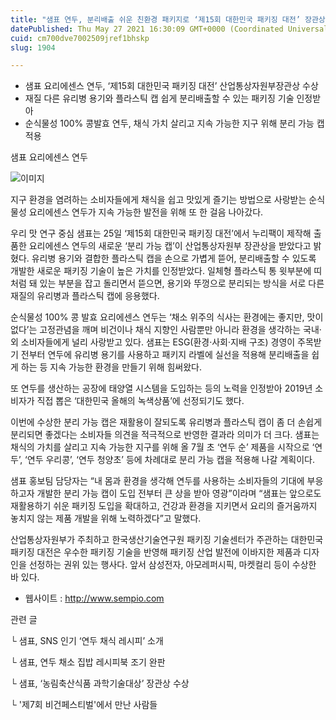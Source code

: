 ```yaml
---
title: "샘표 연두, 분리배출 쉬운 친환경 패키지로 ‘제15회 대한민국 패키징 대전’ 장관상 수상"
datePublished: Thu May 27 2021 16:30:09 GMT+0000 (Coordinated Universal Time)
cuid: cm700dve7002509jref1bhskp
slug: 1904

---
```



- 샘표 요리에센스 연두, ‘제15회 대한민국 패키징 대전’ 산업통상자원부장관상 수상
- 재질 다른 유리병 용기와 플라스틱 캡 쉽게 분리배출할 수 있는 패키징 기술 인정받아
- 순식물성 100% 콩발효 연두, 채식 가치 살리고 지속 가능한 지구 위해 분리 가능 캡 적용

샘표 요리에센스 연두

![이미지](https://cdn.hashnode.com/res/hashnode/image/upload/v1739249731705/eee42921-f3f7-41d9-930e-5191aafdf4c7.jpeg)

지구 환경을 염려하는 소비자들에게 채식을 쉽고 맛있게 즐기는 방법으로 사랑받는 순식물성 요리에센스 연두가 지속 가능한 발전을 위해 또 한 걸음 나아갔다.

우리 맛 연구 중심 샘표는 25일 ‘제15회 대한민국 패키징 대전’에서 누리팩이 제작해 출품한 요리에센스 연두의 새로운 ‘분리 가능 캡’이 산업통상자원부 장관상을 받았다고 밝혔다. 유리병 용기와 결합한 플라스틱 캡을 손으로 가볍게 뜯어, 분리배출할 수 있도록 개발한 새로운 패키징 기술이 높은 가치를 인정받았다. 일체형 플라스틱 통 윗부분에 띠처럼 돼 있는 부분을 잡고 돌리면서 뜯으면, 용기와 뚜껑으로 분리되는 방식을 서로 다른 재질의 유리병과 플라스틱 캡에 응용했다.

순식물성 100% 콩 발효 요리에센스 연두는 ‘채소 위주의 식사는 환경에는 좋지만, 맛이 없다’는 고정관념을 깨며 비건이나 채식 지향인 사람뿐만 아니라 환경을 생각하는 국내·외 소비자들에게 널리 사랑받고 있다. 샘표는 ESG(환경·사회·지배 구조) 경영이 주목받기 전부터 연두에 유리병 용기를 사용하고 패키지 라벨에 실선을 적용해 분리배출을 쉽게 하는 등 지속 가능한 환경을 만들기 위해 힘써왔다.

또 연두를 생산하는 공장에 태양열 시스템을 도입하는 등의 노력을 인정받아 2019년 소비자가 직접 뽑은 ‘대한민국 올해의 녹색상품’에 선정되기도 했다.

이번에 수상한 분리 가능 캡은 재활용이 잘되도록 유리병과 플라스틱 캡이 좀 더 손쉽게 분리되면 좋겠다는 소비자들 의견을 적극적으로 반영한 결과라 의미가 더 크다. 샘표는 채식의 가치를 살리고 지속 가능한 지구를 위해 올 7월 초 ‘연두 순’ 제품을 시작으로 ‘연두’, ‘연두 우리콩’, ‘연두 청양초’ 등에 차례대로 분리 가능 캡을 적용해 나갈 계획이다.

샘표 홍보팀 담당자는 “내 몸과 환경을 생각해 연두를 사용하는 소비자들의 기대에 부응하고자 개발한 분리 가능 캡이 도입 전부터 큰 상을 받아 영광”이라며 “샘표는 앞으로도 재활용하기 쉬운 패키징 도입을 확대하고, 건강과 환경을 지키면서 요리의 즐거움까지 놓치지 않는 제품 개발을 위해 노력하겠다”고 말했다.

산업통상자원부가 주최하고 한국생산기술연구원 패키징 기술센터가 주관하는 대한민국 패키징 대전은 우수한 패키징 기술을 반영해 패키징 산업 발전에 이바지한 제품과 디자인을 선정하는 권위 있는 행사다. 앞서 삼성전자, 아모레퍼시픽, 마켓컬리 등이 수상한 바 있다.

- 웹사이트 : http://www.sempio.com

관련 글

└ 샘표, SNS 인기 ‘연두 채식 레시피’ 소개

└ 샘표, 연두 채소 집밥 레시피북 조기 완판

└ 샘표, ‘농림축산식품 과학기술대상’ 장관상 수상

└ '제7회 비건페스티벌'에서 만난 사람들